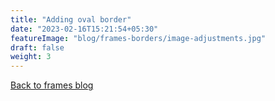 ```yaml
---
title: "Adding oval border"
date: "2023-02-16T15:21:54+05:30"
featureImage: "blog/frames-borders/image-adjustments.jpg"
draft: false
weight: 3
---
```


[Back to frames blog](/blog/frames-borders)
